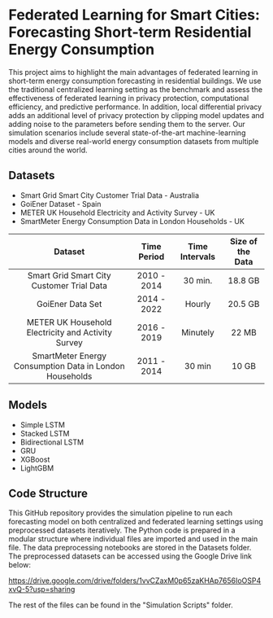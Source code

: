 # Federated Learning for Smart Cities: Forecasting Short-term Residential Energy Consumption

This project aims to highlight the main advantages of federated learning in short-term energy consumption forecasting in residential buildings. We use the traditional centralized learning setting as the benchmark and assess the effectiveness of federated learning in privacy protection, computational efficiency, and predictive performance. In addition, local differential privacy adds an additional level of privacy protection by clipping model updates and adding noise to the parameters before sending them to the server. Our simulation scenarios include several state-of-the-art machine-learning models and diverse real-world energy consumption datasets from multiple cities around the world.

## Datasets

- Smart Grid Smart City Customer Trial Data - Australia
- GoiEner Dataset - Spain
- METER UK Household Electricity and Activity Survey - UK
- SmartMeter Energy Consumption Data in London Households - UK



| **Dataset**       | **Time Period**       | **Time Intervals**       | **Size of the Data**       |
|:-------------------:|:------------------:|:------------------:|:------------------:|
| Smart Grid Smart City Customer Trial Data       | 2010 - 2014      | 30 min.      | 18.8 GB      |
| GoiEner Data Set       | 2014 - 2022      |  Hourly     | 20.5 GB      |
| METER UK Household Electricity and Activity Survey       | 2016 - 2019      |  Minutely      | 22 MB      |
| SmartMeter Energy Consumption Data in London Households       | 2011 - 2014      | 30 min      | 10 GB      |


## Models

- Simple LSTM
- Stacked LSTM
- Bidirectional LSTM
- GRU
- XGBoost
- LightGBM

## Code Structure

This GitHub repository provides the simulation pipeline to run each forecasting model on both centralized and federated learning settings using preprocessed datasets iteratively. The Python code is prepared in a modular structure where individual files are imported and used in the main file. The data preprocessing notebooks are stored in the Datasets folder. The preprocessed datasets can be accessed using the Google Drive link below:

https://drive.google.com/drive/folders/1vvCZaxM0p65zaKHAp7656IoOSP4xvQ-5?usp=sharing

The rest of the files can be found in the "Simulation Scripts" folder.

